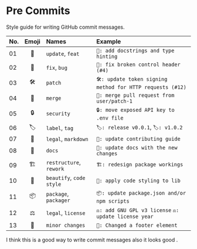 # Pre Commits

Style guide for writing GitHub commit messages.

| No.  | Emoji | Names                    | Example                                                   |
| :--- | :---: | :----------------------- | :-------------------------------------------------------- |
| 01   |  🧰   | `update`, `feat`         | `🧰: add docstrings and type hinting`                     |
| 02   |  🔨   | `fix`, `bug`             | `🔨: fix broken control header (#4)`                      |
| 03   |  🛠️   | `patch`                  | `🛠️: update token signing method for HTTP requests (#12)` |
| ️️04 |  🔀   | `merge`                  | `🔀: merge pull request from user/patch-1`                |
| 05   |  🔒   | `security`               | `🔒: move exposed API key to .env file`                   |
| 06   |  🏷️   | `label`, `tag`           | `🏷️: release v0.0.1`, `🏷️: v1.0.2`                        |
| 07   |  📝   | `legal`, `markdown`      | `📝: update contributing guide`                           |
| 08   |  📖   | `docs`                   | `📖: update docs with the new changes`                    |
| 09   |  🏗️   | `restructure`, `rework`  | `🏗️: redesign package workings`                           |
| 10   |  🎈   | `beautify`, `code style` | `🎈: apply code styling to lib`                           |
| 11   |  📦   | `package`, `packager`    | `📦: update package.json and/or npm scripts`              |
| 12   |  ⚖️   | `legal`, `license`       | `⚖️: add GNU GPL v3 license` `⚖️: update license year`    |
| 13   |  🤏   | `minor changes`          | `🤏: Changed a footer element`                            |

I think this is a good way to write commit messages also it looks good .
